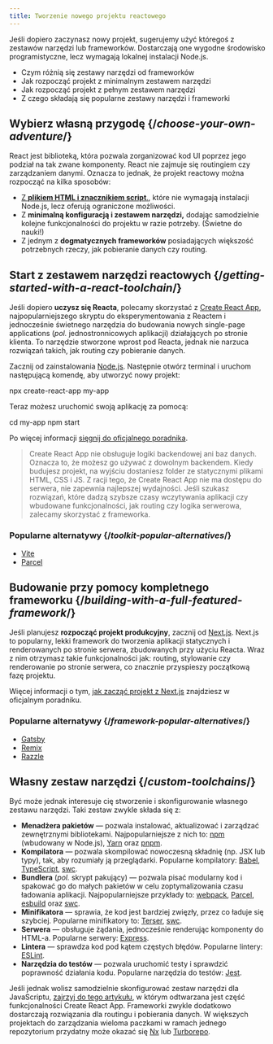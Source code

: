 ```yaml
---
title: Tworzenie nowego projektu reactowego
---
```


<Intro>

Jeśli dopiero zaczynasz nowy projekt, sugerujemy użyć któregoś z zestawów narzędzi lub frameworków. Dostarczają one wygodne środowisko programistyczne, lecz wymagają lokalnej instalacji Node.js.

</Intro>

<YouWillLearn>

* Czym różnią się zestawy narzędzi od frameworków
* Jak rozpocząć projekt z minimalnym zestawem narzędzi
* Jak rozpocząć projekt z pełnym zestawem narzędzi
* Z czego składają się popularne zestawy narzędzi i frameworki

</YouWillLearn>

## Wybierz własną przygodę {/*choose-your-own-adventure*/}

React jest biblioteką, która pozwala zorganizować kod UI poprzez jego podział na tak zwane komponenty. React nie zajmuje się routingiem czy zarządzaniem danymi. Oznacza to jednak, że projekt reactowy można rozpocząć na kilka sposobów:

* [Z **plikiem HTML i znacznikiem script**.](/learn/add-react-to-a-website), które nie wymagają instalacji Node.js, lecz oferują ograniczone możliwości.
* Z **minimalną konfiguracją i zestawem narzędzi,** dodając samodzielnie kolejne funkcjonalności do projektu w razie potrzeby. (Świetne do nauki!)
* Z jednym z **dogmatycznych frameworków** posiadających większość potrzebnych rzeczy, jak pobieranie danych czy routing.

## Start z zestawem narzędzi reactowych {/*getting-started-with-a-react-toolchain*/}

Jeśli dopiero **uczysz się Reacta**, polecamy skorzystać z [Create React App](https://create-react-app.dev/), najpopularniejszego skryptu do eksperymentowania z Reactem i jednocześnie świetnego narzędzia do budowania nowych single-page applications (_pol._ jednostronnicowych aplikacji) działających po stronie klienta. To narzędzie stworzone wprost pod Reacta, jednak nie narzuca rozwiązań takich, jak routing czy pobieranie danych.

Zacznij od zainstalowania [Node.js](https://nodejs.org/en/). Następnie otwórz terminal i uruchom następującą komendę, aby utworzyć nowy projekt:

<TerminalBlock>

npx create-react-app my-app

</TerminalBlock>

Teraz możesz uruchomić swoją aplikację za pomocą:

<TerminalBlock>

cd my-app
npm start

</TerminalBlock>

Po więcej informacji [sięgnij do oficjalnego poradnika](https://create-react-app.dev/docs/getting-started).

> Create React App nie obsługuje logiki backendowej ani baz danych. Oznacza to, że możesz go używać z dowolnym backendem. Kiedy budujesz projekt, na wyjściu dostaniesz folder ze statycznymi plikami HTML, CSS i JS. Z racji tego, że Create React App nie ma dostępu do serwera, nie zapewnia najlepszej wydajności. Jeśli szukasz rozwiązań, które dadzą szybsze czasy wczytywania aplikacji czy wbudowane funkcjonalności, jak routing czy logika serwerowa, zalecamy skorzystać z frameworka.

### Popularne alternatywy {/*toolkit-popular-alternatives*/}

* [Vite](https://vitejs.dev/guide/)
* [Parcel](https://parceljs.org/getting-started/webapp/)

## Budowanie przy pomocy kompletnego frameworku {/*building-with-a-full-featured-framework*/}

Jeśli planujesz **rozpocząć projekt produkcyjny**, zacznij od [Next.js](https://nextjs.org/). Next.js to popularny, lekki framework do tworzenia aplikacji statycznych i renderowanych po stronie serwera, zbudowanych przy użyciu Reacta. Wraz z nim otrzymasz takie funkcjonalności jak: routing, stylowanie czy renderowanie po stronie serwera, co znacznie przyspieszy początkową fazę projektu.

Więcej informacji o tym, [jak zacząć projekt z Next.js](https://nextjs.org/docs/getting-started) znajdziesz w oficjalnym poradniku.

### Popularne alternatywy {/*framework-popular-alternatives*/}

* [Gatsby](https://www.gatsbyjs.org/)
* [Remix](https://remix.run/)
* [Razzle](https://razzlejs.org/)

## Własny zestaw narzędzi {/*custom-toolchains*/}

Być może jednak interesuje cię stworzenie i skonfigurowanie własnego zestawu narzędzi. Taki zestaw zwykle składa się z:

* **Menadżera pakietów** — pozwala instalować, aktualizować i zarządzać zewnętrznymi bibliotekami. Najpopularniejsze z nich to: [npm](https://www.npmjs.com/) (wbudowany w Node.js), [Yarn](https://yarnpkg.com/) oraz [pnpm](https://pnpm.io/).
* **Kompilatora** — pozwala skompilować nowoczesną składnię (np. JSX lub typy), tak, aby rozumiały ją przeglądarki. Popularne kompilatory: [Babel](https://babeljs.io/), [TypeScript](https://www.typescriptlang.org/), [swc](https://swc.rs/).
* **Bundlera** (_pol._ skrypt pakujący) — pozwala pisać modularny kod i spakować go do małych pakietów w celu zoptymalizowania czasu ładowania aplikacji. Najpopularniejsze przykłady to: [webpack](https://webpack.js.org/), [Parcel](https://parceljs.org/), [esbuild](https://esbuild.github.io/) oraz [swc](https://swc.rs/).
* **Minifikatora** — sprawia, że kod jest bardziej zwięzły, przez co ładuje się szybciej. Popularne minifikatory to: [Terser](https://terser.org/), [swc](https://swc.rs/).
* **Serwera** — obsługuje żądania, jednocześnie renderując komponenty do HTML-a. Popularne serwery: [Express](https://expressjs.com/).
* **Lintera** — sprawdza kod pod kątem częstych błędów. Popularne lintery: [ESLint](https://eslint.org/).
* **Narzędzia do testów** — pozwala uruchomić testy i sprawdzić poprawność działania kodu. Popularne narzędzia do testów: [Jest](https://jestjs.io/).

Jeśli jednak wolisz samodzielnie skonfigurować zestaw narzędzi dla JavaScriptu, [zajrzyj do tego artykułu](https://blog.usejournal.com/creating-a-react-app-from-scratch-f3c693b84658), w którym odtwarzana jest część funkcjonalności Create React App. Frameworki zwykle dodatkowo dostarczają rozwiązania dla routingu i pobierania danych. W większych projektach do zarządzania wieloma paczkami w ramach jednego repozytorium przydatny może okazać się [Nx](https://nx.dev/react) lub [Turborepo](https://turborepo.org/).
